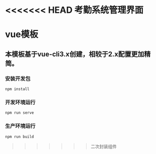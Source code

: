 <<<<<<< HEAD
考勤系统管理界面
=======
# vue模板

## 本模板基于vue-cli3.x创建，相较于2.x配置更加精简。

### 安装开发包
```
npm install
```

### 开发环境运行
```
npm run serve
```

### 生产环境运行
```
npm run build
```
>>>>>>> 二次封装组件
